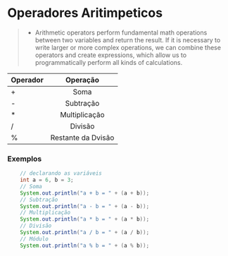 # Operadores Aritimpeticos

> - Arithmetic operators perform fundamental math operations between two variables and return the result. If it is necessary to write larger or more complex operations, we can combine these operators and create expressions, which allow us to programmatically perform all kinds of calculations.


 |Operador |Operação|
| ------------- |:-------------:|
| + | Soma     |
| - | Subtração   |
| * | Multiplicação     |
| / | Divisão     |
| % | Restante da Dvisão|

### Exemplos

```java    
    // declarando as variáveis
    int a = 6, b = 3;
    // Soma
    System.out.println("a + b = " + (a + b));
    // Subtração
    System.out.println("a - b = " + (a - b));
    // Multiplicação
    System.out.println("a * b = " + (a * b));
    // Divisão
    System.out.println("a / b = " + (a / b));
    // Módulo
    System.out.println("a % b = " + (a % b));
```